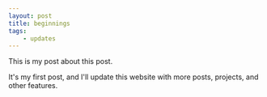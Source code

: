 ```yaml
---
layout: post
title: beginnings
tags:
	- updates
---
```


This is my post about this post.


It's my first post, and I'll update this website with more posts, projects, and other features. 
